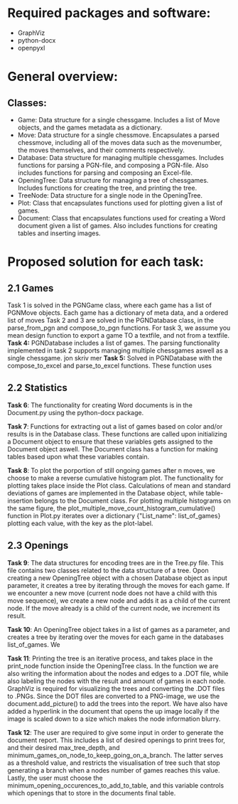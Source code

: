 # Required packages and software:
- GraphViz
- python-docx
- openpyxl

# General overview:
## Classes:
- Game: 		Data structure for a single chessgame. Includes a list of Move objects, and the games metadata as a dictionary.
- Move: 		Data structure for a single chessmove. Encapsulates a parsed chessmove, including all of the moves data such as the movenumber, the moves themselves, and their comments respectively.
- Database: 	Data structure for managing multiple chessgames. Includes functions for parsing a PGN-file, and composing a PGN-file. Also includes functions for parsing and composing an Excel-file. 
- OpeningTree:	Data structure for managing a tree of chessgames. Includes functions for creating the tree, and printing the tree.
- TreeNode: 	Data structure for a single node in the OpeningTree.
- Plot:			Class that encapsulates functions used for plotting given a list of games. 
- Document:	 	Class that encapsulates functions used for creating a Word document given a list of games. Also includes functions for creating tables and inserting images. 

# Proposed solution for each task:
## 2.1 Games
Task 1 is solved in the PGNGame class, where each game has a list of PGNMove objects. Each game has a dictionary of meta data, and a ordered list of moves
Task 2 and 3 are solved in the PGNDatabase class, in the parse_from_pgn and compose_to_pgn functions. For task 3, we assume you mean design function to export a game TO a textfile, and not from a textfile.
**Task 4:** PGNDatabase includes a list of games. The parsing functionality implemented in task 2 supports managing multiple chessgames aswell as a single chessgame. jon skriv mer
**Task 5:** Solved in PGNDatabase with the compose_to_excel and parse_to_excel functions. These function uses 

## 2.2 Statistics

**Task 6**: 	The functionality for creating Word documents is in the Document.py using the python-docx package.

**Task 7**: 	Functions for extracting out a list of games based on color and/or results is in the Database class.
			These functions are called upon initializing a Document object to ensure that these variables gets assigned to the Document object aswell.
			The Document class has a function for making tables based upon what these variables contain.

**Task 8**: 	To plot the porportion of still ongoing games after n moves, we choose to make a reverse cumulative histogram plot. 
			The functionality for plotting takes place inside the Plot class.
			Calculations of mean and standard deviations of games are implemented in the Database object, while table-insertion belongs to the Document class. 
			For plotting multiple histograms on the same figure, the plot_multiple_move_count_histogram_cumulative() function in Plot.py iterates over a dictionary {"List_name": list_of_games} plotting each value, with the key as the plot-label.
	
## 2.3 Openings
**Task 9**:		The data structures for encoding trees are in the Tree.py file. This file contains two classes related to the data structure of a tree. 
			Opon creating a new OpeningTree object with a chosen Database object as input parameter, it creates a tree by iterating through the moves for each game. If we encounter a new move (current node does not have a child with this move sequence), we create a new node and adds it as a child of the current node. If the move already is a child of the current node, we increment its result.

**Task 10**: 	An OpeningTree object takes in a list of games as a parameter, and creates a tree by iterating over the moves for each game in the databases list_of_games. We 

**Task 11**: 	Printing the tree is an iterative process, and takes place in the print_node function inside the OpeningTree class. In the function we are also writing the information about the nodes and edges to a .DOT file, while also labeling the nodes with the result and amount of games in each node. GraphViz is required for visualizing the trees and converting the .DOT files to .PNGs.
	 		Since the DOT files are converted to a PNG-image, we use the document.add_picture() to add the trees into the report. We have also have added a hyperlink in the document that opens the up image locally if the image is scaled down to a size which makes the node information blurry.

**Task 12**: 	The user are required to give some input in order to generate the document report. This includes a list of desired openings to print trees for, and their desired max_tree_depth, and minimum_games_on_node_to_keep_going_on_a_branch. The latter serves as a threshold value, and restricts the visualisation of tree such that stop generating a branch when a nodes number of games reaches this value.
	 		Lastly, the user must choose the minimum_opening_occurences_to_add_to_table, and this variable controls which openings that to store in the documents final table.